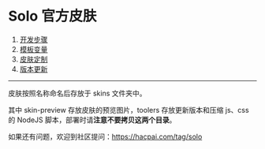 # Solo 官方皮肤

1. [开发步骤](https://hacpai.com/article/1493814851007)
2. [模板变量](https://hacpai.com/article/1493814851007#toc_h2_4)
3. [皮肤定制](https://github.com/b3log/solo/wiki/skins_custom)
4. [版本更新](https://github.com/b3log/solo/wiki/Skins_change_log)

--------------------------------------------------------------

皮肤按照名称命名后存放于 skins 文件夹中。

其中 skin-preview 存放皮肤的预览图片，toolers 存放更新版本和压缩 js、css 的 NodeJS 脚本，部署时请**注意不要拷贝这两个目录**。

如果还有问题，欢迎到社区提问：https://hacpai.com/tag/solo



